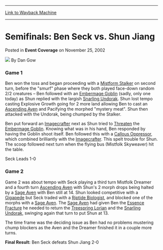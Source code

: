 
---
[Link to Wayback Machine](https://web.archive.org/web/20171029150113/https://magic.wizards.com/en/articles/archive/event-coverage/semifinals-ben-seck-vs-shun-jiang-2002-11-25)

[_metadata_:author]:- "Dan Gow"
[_metadata_:description]:- "Game 1Ben won the toss and began proceeding with a Mistform Stalker on second turn, before the `smurf` phase where they both played face-down random 2/2 creatures – Ben followed with an Embermage Goblin (sadly, only one today) as Shun replied with the largish Snarling Undorak. Shun lost tempo casting Explosive Growth going for 2 more land allowing Ben to cast an Ascending Aven and Pacifying the morphed `mystery meat`."
[_metadata_:generator]:- "Drupal 7 (http://drupal.org)"
[_metadata_:node]:- "779996"
[_metadata_:publish_date]:- "2002-11-25"
[_metadata_:source]:- "div-main-content"
[_metadata_:title]:- "Semifinals: Ben Seck vs. Shun Jiang"
[_metadata_:wayback_capture_timestamp]:- "2017-10-29 15:01:13"
[_metadata_:wayback_raw_url]:- "https://web.archive.org/web/20171029150113id_/https://magic.wizards.com/en/articles/archive/event-coverage/semifinals-ben-seck-vs-shun-jiang-2002-11-25"
[_metadata_:wayback_url]:- "https://magic.wizards.com/en/articles/archive/event-coverage/semifinals-ben-seck-vs-shun-jiang-2002-11-25"
---


Semifinals: Ben Seck vs. Shun Jiang
===================================



 Posted in **Event Coverage**
 on November 25, 2002 






![](https://media.magic.wizards.com/styles/auth_small/public/generic-avatar-150_1.png)
By Dan Gow











### Game 1

Ben won the toss and began proceeding with a [Mistform Stalker](http://gatherer.wizards.com/Pages/Card/Details.aspx?name=Mistform+Stalker) on second turn, before the "smurf" phase where they both played face-down random 2/2 creatures – Ben followed with an [Embermage Goblin](http://gatherer.wizards.com/Pages/Card/Details.aspx?name=Embermage+Goblin) (sadly, only one today) as Shun replied with the largish [Snarling Undorak](http://gatherer.wizards.com/Pages/Card/Details.aspx?name=Snarling+Undorak). Shun lost tempo casting Explosive Growth going for 2 more land allowing Ben to cast an [Ascending Aven](http://gatherer.wizards.com/Pages/Card/Details.aspx?name=Ascending+Aven) and Pacifying the morphed "mystery meat". Shun then attacked with the Undorak, being chumped by the Stalker.

Ben put forward an [Imagecrafter](http://gatherer.wizards.com/Pages/Card/Details.aspx?name=Imagecrafter) next as Shun tried to [Threaten](http://gatherer.wizards.com/Pages/Card/Details.aspx?name=Threaten) the [Embermage Goblin](http://gatherer.wizards.com/Pages/Card/Details.aspx?name=Embermage+Goblin). Knowing what was in his hand, Ben responded by having the Goblin shoot itself. Ben followed this with a [Callous Oppressor](http://gatherer.wizards.com/Pages/Card/Details.aspx?name=Callous+Oppressor), which combined brilliantly with the [Imagecrafter](http://gatherer.wizards.com/Pages/Card/Details.aspx?name=Imagecrafter). This spelt trouble for Shun. The scoop followed next turn when the flying bus (Mistfolk Skyweaver) hit the table.

Seck Leads 1-0

### Game 2

Game 2 was about tempo with Seck playing a third turn Mistfolk Dreamer and a fourth turn [Ascending Aven](http://gatherer.wizards.com/Pages/Card/Details.aspx?name=Ascending+Aven) with Shun's 2 morph drops being halted by a [Sage Aven](http://gatherer.wizards.com/Pages/Card/Details.aspx?name=Sage+Aven) with Ben still at 14. Shun looked competitive with a [Gigapede](http://gatherer.wizards.com/Pages/Card/Details.aspx?name=Gigapede) but Seck traded with a [Riptide Biologist](http://gatherer.wizards.com/Pages/Card/Details.aspx?name=Riptide+Biologist), and blocked one of the morphs with a [Sage Aven](http://gatherer.wizards.com/Pages/Card/Details.aspx?name=Sage+Aven). The [Sage Aven](http://gatherer.wizards.com/Pages/Card/Details.aspx?name=Sage+Aven) had given Ben the [Essence Fracture](http://gatherer.wizards.com/Pages/Card/Details.aspx?name=Essence+Fracture) he needed to return the [Treespring Lorian](http://gatherer.wizards.com/Pages/Card/Details.aspx?name=Treespring+Lorian) and the [Snarling Undorak](http://gatherer.wizards.com/Pages/Card/Details.aspx?name=Snarling+Undorak), swinging again that turn to put Shun at 13.

The time frame was the deciding issue as Ben had no problems mustering chump blockers as the Aven and the Dreamer finished it in a couple more turns.

**Final Result:** Ben Seck defeats Shun Jiang 2-0 







